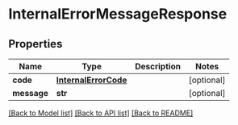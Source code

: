# InternalErrorMessageResponse


## Properties
Name | Type | Description | Notes
------------ | ------------- | ------------- | -------------
**code** | [**InternalErrorCode**](InternalErrorCode.md) |  | [optional] 
**message** | **str** |  | [optional] 

[[Back to Model list]](../README.md#documentation-for-models) [[Back to API list]](../README.md#documentation-for-api-endpoints) [[Back to README]](../README.md)


